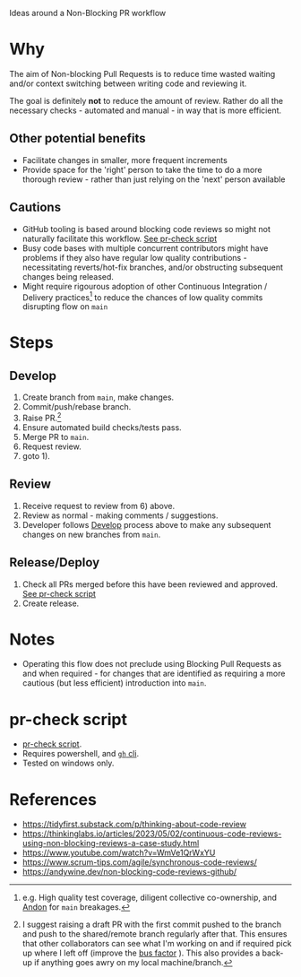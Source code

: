 Ideas around a Non-Blocking PR workflow

# Why
The aim of Non-blocking Pull Requests is to reduce time wasted waiting and/or context switching between writing code and reviewing it.

The goal is definitely **not** to reduce the amount of review. Rather do all the necessary checks - automated and manual - in way that is more efficient.

## Other potential benefits
* Facilitate changes in smaller, more frequent increments
* Provide space for the 'right' person to take the time to do a more thorough review - rather than just relying on the 'next' person available

## Cautions
* GitHub tooling is based around blocking code reviews so might not naturally facilitate this workflow. [See pr-check script](#pr-check-script)
* Busy code bases with multiple concurrent contributors might have problems if they also have regular low quality contributions - necessitating reverts/hot-fix branches, and/or obstructing subsequent changes being released.
* Might require rigourous adoption of other Continuous Integration / Delivery practices[^3] to reduce the chances of low quality commits disrupting flow on `main`

# Steps
## Develop
1) Create branch from `main`, make changes.
2) Commit/push/rebase branch. 
3) Raise PR.[^1]
4) Ensure automated build checks/tests pass.
5) Merge PR to `main`.
6) Request review.
7) goto 1).

## Review
1) Receive request to review from 6) above.
2) Review as normal - making comments / suggestions.
3) Developer follows [Develop](#develop) process above to make any subsequent changes on new branches from `main`.

## Release/Deploy
1) Check all PRs merged before this have been reviewed and approved. [See pr-check script](#pr-check-script)
2) Create release.

# Notes
* Operating this flow does not preclude using Blocking Pull Requests as and when required - for changes that are identified as requiring a more cautious (but less efficient) introduction into `main`.

# pr-check script
* [pr-check script](pr-check.ps1).
* Requires powershell, and [`gh` cli](https://cli.github.com/manual/installation).
* Tested on windows only.

# References
* https://tidyfirst.substack.com/p/thinking-about-code-review
* https://thinkinglabs.io/articles/2023/05/02/continuous-code-reviews-using-non-blocking-reviews-a-case-study.html
* https://www.youtube.com/watch?v=WmVe1QrWxYU
* https://www.scrum-tips.com/agile/synchronous-code-reviews/
* https://andywine.dev/non-blocking-code-reviews-github/

[^1]: I suggest raising a draft PR with the first commit pushed to the branch and push to the shared/remote branch regularly after that. This ensures that other collaborators can see what I'm working on and if required pick up where I left off (improve the [bus factor](https://en.wikipedia.org/wiki/Bus_factor) ). This also provides a back-up if anything goes awry on my local machine/branch.

[^3]: e.g. High quality test coverage, diligent collective co-ownership, and [Andon](https://en.wikipedia.org/wiki/Andon_(manufacturing)) for `main` breakages.
